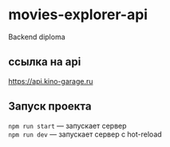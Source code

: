 # movies-explorer-api
Backend diploma

## ссылка на api
https://api.kino-garage.ru

## Запуск проекта

`npm run start` — запускает сервер   
`npm run dev` — запускает сервер с hot-reload
